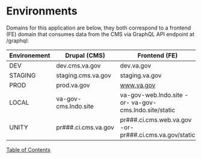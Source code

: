 # Environments

Domains for this application are below, they both correspond to a frontend (FE) domain that consumes data from the CMS via GraphQL API endpoint at /graphql:

| Environement | Drupal (CMS)           | Frontend (FE)              |
| ------------ | ---------------------- | -------------------------- |
| DEV          | dev.cms.va.gov         | dev.va.gov                 |
| STAGING      | staging.cms.va.gov     | staging.va.gov             |
| PROD         | prod.va.gov            | www.va.gov                 |
| LOCAL        | va-gov-cms.lndo.site   | va-gov-web.lndo.site  -or- va-gov-cms.lndo.site/static |
| UNITY        |  pr###.ci.cms.va.gov   |  pr###.ci.cms.web.va.gov -or-  pr###.ci.cms.va.gov/static |


[Table of Contents](../README.md)
